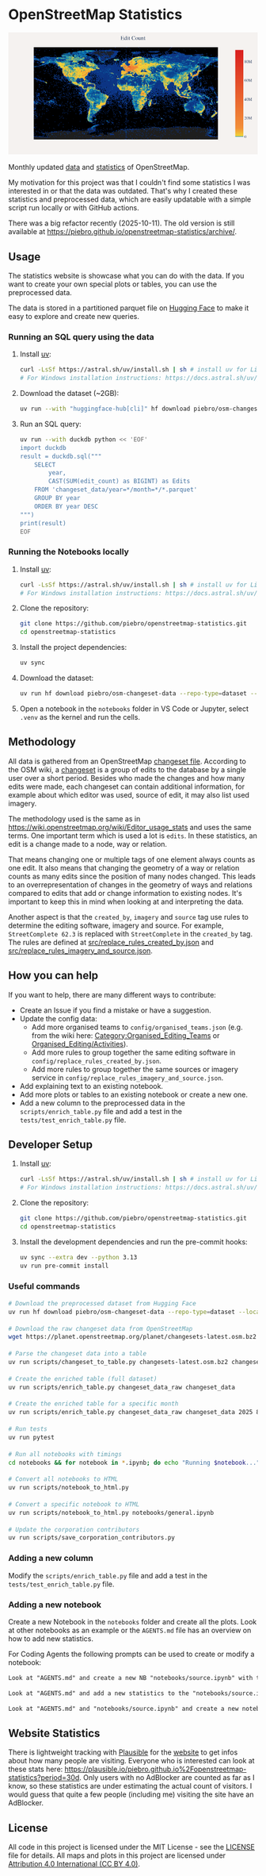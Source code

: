 # OpenStreetMap Statistics

![Total Global Edit Count Map](total_global_edit_count_map.png)

Monthly updated [data](https://huggingface.co/datasets/piebro/osm-changeset-data) and [statistics](https://piebro.github.io/openstreetmap-statistics) of OpenStreetMap.

My motivation for this project was that I couldn't find some statistics I was interested in or that the data was outdated.
That's why I created these statistics and preprocessed data, which are easily updatable with a simple script run locally or with GitHub actions.

There was a big refactor recently (2025-10-11). The old version is still available at https://piebro.github.io/openstreetmap-statistics/archive/.

## Usage

The statistics website is showcase what you can do with the data. If you want to create your own special plots or tables, you can use the preprocessed data.

The data is stored in a partitioned parquet file on [Hugging Face](https://huggingface.co/datasets/piebro/osm-changeset-data) to make it easy to explore and create new queries.

### Running an SQL query using the data

1. Install [uv](https://docs.astral.sh/uv/):
	```bash
	curl -LsSf https://astral.sh/uv/install.sh | sh # install uv for Linux and Mac
	# For Windows installation instructions: https://docs.astral.sh/uv/getting-started/installation/
	```

2. Download the dataset (~2GB):
	```bash
	uv run --with "huggingface-hub[cli]" hf download piebro/osm-changeset-data --repo-type=dataset --local-dir=. --include="changeset_data/*"
	```

3. Run an SQL query:
	```bash
	uv run --with duckdb python << 'EOF'
	import duckdb
	result = duckdb.sql("""
		SELECT
			year,
			CAST(SUM(edit_count) as BIGINT) as Edits
		FROM 'changeset_data/year=*/month=*/*.parquet'
		GROUP BY year
		ORDER BY year DESC
	""")
	print(result)
	EOF
	```

### Running the Notebooks locally

1. Install [uv](https://docs.astral.sh/uv/):
	```bash
	curl -LsSf https://astral.sh/uv/install.sh | sh # install uv for Linux and Mac
	# For Windows installation instructions: https://docs.astral.sh/uv/getting-started/installation/
	```

2. Clone the repository:
	```bash
	git clone https://github.com/piebro/openstreetmap-statistics.git
	cd openstreetmap-statistics
	```

3. Install the project dependencies:
	```bash
	uv sync
	```

3. Download the dataset:
	```bash
	uv run hf download piebro/osm-changeset-data --repo-type=dataset --local-dir=changeset_data --include="changeset_data/*"
	```

4. Open a notebook in the `notebooks` folder in VS Code or Jupyter, select `.venv` as the kernel and run the cells.


## Methodology

All data is gathered from an OpenStreetMap [changeset file](https://planet.openstreetmap.org/planet/).
According to the OSM wiki, a [changeset](https://wiki.openstreetmap.org/wiki/Changeset) is a group of edits to the database by a single user over a short period.
Besides who made the changes and how many edits were made, each changeset can contain additional information, for example about which editor was used, source of edit, it may also list used imagery.

The methodology used is the same as in https://wiki.openstreetmap.org/wiki/Editor_usage_stats and uses the same terms.
One important term which is used a lot is `edits`.
In these statistics, an edit is a change made to a node, way or relation.

That means changing one or multiple tags of one element always counts as one edit.
It also means that changing the geometry of a way or relation counts as many edits since the position of many nodes changed.
This leads to an overrepresentation of changes in the geometry of ways and relations compared to edits that add or change information to existing nodes.
It's important to keep this in mind when looking at and interpreting the data.

Another aspect is that the `created_by`, `imagery` and `source` tag use rules to determine the editing software, imagery and source.
For example, `StreetComplete 62.3` is replaced with `StreetComplete` in the `created_by` tag.
The rules are defined at [src/replace_rules_created_by.json](src/replace_rules_created_by.json) and [src/replace_rules_imagery_and_source.json](src/replace_rules_imagery_and_source.json).

## How you can help

If you want to help, there are many different ways to contribute:

- Create an Issue if you find a mistake or have a suggestion.
- Update the config data:
	- Add more organised teams to `config/organised_teams.json` (e.g. from the wiki here:  [Category:Organised_Editing_Teams](https://wiki.openstreetmap.org/wiki/Category:Organised_Editing_Teams) or [Organised_Editing/Activities](https://wiki.openstreetmap.org/wiki/Organised_Editing/Activities)).
	- Add more rules to group together the same editing software in `config/replace_rules_created_by.json`.
	- Add more rules to group together the same sources or imagery service in `config/replace_rules_imagery_and_source.json`.
- Add explaining text to an existing notebook.
- Add more plots or tables to an existing notebook or create a new one.
- Add a new column to the preprocessed data in the `scripts/enrich_table.py` file and add a test in the `tests/test_enrich_table.py` file.

## Developer Setup

1. Install [uv](https://docs.astral.sh/uv/):
	```bash
	curl -LsSf https://astral.sh/uv/install.sh | sh # install uv for Linux and Mac
	# For Windows installation instructions: https://docs.astral.sh/uv/getting-started/installation/
	```

2. Clone the repository:
	```bash
	git clone https://github.com/piebro/openstreetmap-statistics.git
	cd openstreetmap-statistics
	```

3. Install the development dependencies and run the pre-commit hooks:
	```bash
	uv sync --extra dev --python 3.13
	uv run pre-commit install
	```

### Useful commands

```bash
# Download the preprocessed dataset from Hugging Face
uv run hf download piebro/osm-changeset-data --repo-type=dataset --local-dir=. --include="changeset_data/*"

# Download the raw changeset data from OpenStreetMap
wget https://planet.openstreetmap.org/planet/changesets-latest.osm.bz2

# Parse the changeset data into a table
uv run scripts/changeset_to_table.py changesets-latest.osm.bz2 changeset_data_raw

# Create the enriched table (full dataset)
uv run scripts/enrich_table.py changeset_data_raw changeset_data

# Create the enriched table for a specific month
uv run scripts/enrich_table.py changeset_data_raw changeset_data 2025 8

# Run tests
uv run pytest

# Run all notebooks with timings
cd notebooks && for notebook in *.ipynb; do echo "Running $notebook..."; start_time=$(date +%s); NOTEBOOK_NAME="${notebook%.ipynb}" uv run jupyter execute --inplace "$notebook"; end_time=$(date +%s); echo "Completed $notebook in $((end_time - start_time)) seconds"; done && cd ..

# Convert all notebooks to HTML
uv run scripts/notebook_to_html.py

# Convert a specific notebook to HTML
uv run scripts/notebook_to_html.py notebooks/general.ipynb

# Update the corporation contributors
uv run scripts/save_corporation_contributors.py
```

### Adding a new column

Modify the `scripts/enrich_table.py` file and add a test in the `tests/test_enrich_table.py` file.

### Adding a new notebook

Create a new Notebook in the `notebooks` folder and create all the plots.
Look at other notebooks as an example or the `AGENTS.md` file has an overview on how to add new statistics.

For Coding Agents the following prompts can be used to create or modify a notebook:

```md
Look at "AGENTS.md" and create a new NB "notebooks/source.ipynb" with the following statistics: "monthly percent of edits/contributors that use at least on source tag", "monthly Edits / Edits Accumulated / Contributor / Contributor Accumulated top 10 plot", "yearly Edits/Contributor per source"
```

```md
Look at "AGENTS.md" and add a new statistics to the "notebooks/source.ipynb". Add a table with the yearly edits/contributors per source (top 100).
```

```md
Look at "AGENTS.md" and "notebooks/source.ipynb" and create a new notebook called "notebooks/imagery_service.ipynb" with the same statistics as "notebooks/source.ipynb" but for imagery services.
```

## Website Statistics

There is lightweight tracking with [Plausible](https://plausible.io/about) for the [website](https://piebro.github.io/openstreetmap-statistics/) to get infos about how many people are visiting. Everyone who is interested can look at these stats here: https://plausible.io/piebro.github.io%2Fopenstreetmap-statistics?period=30d. Only users with no AdBlocker are counted as far as I know, so these statistics are under estimating the actual count of visitors. I would guess that quite a few people (including me) visiting the site have an AdBlocker.

## License

All code in this project is licensed under the MIT License - see the [LICENSE](LICENSE) file for details. All maps and plots in this project are licensed under [Attribution 4.0 International (CC BY 4.0)](https://creativecommons.org/licenses/by/4.0/).